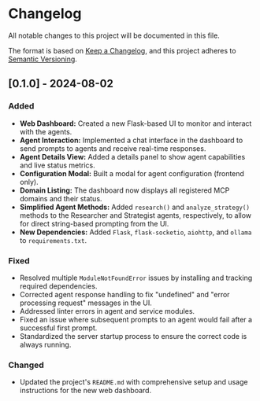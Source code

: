 # Changelog

All notable changes to this project will be documented in this file.

The format is based on [Keep a Changelog](https://keepachangelog.com/en/1.0.0/),
and this project adheres to [Semantic Versioning](https://semver.org/spec/v2.0.0.html).

## [0.1.0] - 2024-08-02

### Added

- **Web Dashboard:** Created a new Flask-based UI to monitor and interact with the agents.
- **Agent Interaction:** Implemented a chat interface in the dashboard to send prompts to agents and receive real-time responses.
- **Agent Details View:** Added a details panel to show agent capabilities and live status metrics.
- **Configuration Modal:** Built a modal for agent configuration (frontend only).
- **Domain Listing:** The dashboard now displays all registered MCP domains and their status.
- **Simplified Agent Methods:** Added `research()` and `analyze_strategy()` methods to the Researcher and Strategist agents, respectively, to allow for direct string-based prompting from the UI.
- **New Dependencies:** Added `Flask`, `flask-socketio`, `aiohttp`, and `ollama` to `requirements.txt`.

### Fixed

- Resolved multiple `ModuleNotFoundError` issues by installing and tracking required dependencies.
- Corrected agent response handling to fix "undefined" and "error processing request" messages in the UI.
- Addressed linter errors in agent and service modules.
- Fixed an issue where subsequent prompts to an agent would fail after a successful first prompt.
- Standardized the server startup process to ensure the correct code is always running.

### Changed

- Updated the project's `README.md` with comprehensive setup and usage instructions for the new web dashboard. 